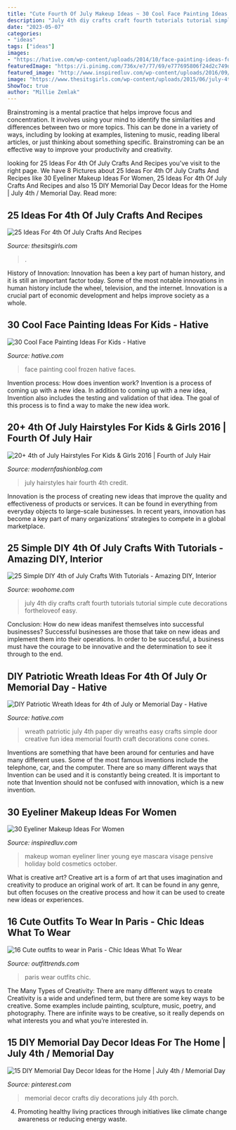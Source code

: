 ```yaml
---
title: "Cute Fourth Of July Makeup Ideas ~ 30 Cool Face Painting Ideas For Kids"
description: "July 4th diy crafts craft fourth tutorials tutorial simple cute decorations fortheloveof easy"
date: "2023-05-07"
categories:
- "ideas"
tags: ["ideas"]
images:
- "https://hative.com/wp-content/uploads/2014/10/face-painting-ideas-for-kids/5-frozen-face-painting.jpg"
featuredImage: "https://i.pinimg.com/736x/e7/77/69/e777695806f24d2c749d2baa57ab73a4--crafts-for-memorial-day-memorial-day-porch-decor.jpg?b=t"
featured_image: "http://www.inspiredluv.com/wp-content/uploads/2016/09/24-Eyeliner-Makeup-Ideas.jpg"
image: "https://www.thesitsgirls.com/wp-content/uploads/2015/06/july-4th.jpg"
ShowToc: true
author: "Millie Zemlak"
---
```



Brainstroming is a mental practice that helps improve focus and concentration. It involves using your mind to identify the similarities and differences between two or more topics. This can be done in a variety of ways, including by looking at examples, listening to music, reading liberal articles, or just thinking about something specific. Brainstroming can be an effective way to improve your productivity and creativity.

	

		
looking for 25 Ideas For 4th Of July Crafts And Recipes you've visit to the right page. We have 8 Pictures about 25 Ideas For 4th Of July Crafts And Recipes like 30 Eyeliner Makeup Ideas For Women, 25 Ideas For 4th Of July Crafts And Recipes and also 15 DIY Memorial Day Decor Ideas for the Home | July 4th / Memorial Day. Read more:
		
    
## 25 Ideas For 4th Of July Crafts And Recipes

<img loading=lazy src="https://www.thesitsgirls.com/wp-content/uploads/2015/06/july-4th.jpg" onerror="this.onerror=null;this.src='https://tse2.mm.bing.net/th?id=OIP.OBDIzZZVQ36-rrC8mtw4NQHaSO&amp;pid=15.1';" alt="25 Ideas For 4th Of July Crafts And Recipes">

_Source: thesitsgirls.com_

>. 

	

History of Innovation:
Innovation has been a key part of human history, and it is still an important factor today. Some of the most notable innovations in human history include the wheel, television, and the internet. Innovation is a crucial part of economic development and helps improve society as a whole.

    
## 30 Cool Face Painting Ideas For Kids - Hative

<img loading=lazy src="https://hative.com/wp-content/uploads/2014/10/face-painting-ideas-for-kids/5-frozen-face-painting.jpg" onerror="this.onerror=null;this.src='https://tse1.mm.bing.net/th?id=OIP.wVjvpvpXWmnrUJ5edHHkNwHaLH&amp;pid=15.1';" alt="30 Cool Face Painting Ideas For Kids - Hative">

_Source: hative.com_

>face painting cool frozen hative faces. 

	

Invention process: How does invention work?
Invention is a process of coming up with a new idea. In addition to coming up with a new idea, Invention also includes the testing and validation of that idea. The goal of this process is to find a way to make the new idea work.

    
## 20+ 4th Of July Hairstyles For Kids &amp; Girls 2016 | Fourth Of July Hair

<img loading=lazy src="http://modernfashionblog.com/wp-content/uploads/2016/06/20-4th-of-July-Hairstyles-For-Kids-Girls-2016-Fourth-of-July-Hair-5.jpg" onerror="this.onerror=null;this.src='https://tse2.mm.bing.net/th?id=OIP.guCSTfgwHBMFNJRgU0AmMgHaLH&amp;pid=15.1';" alt="20+ 4th of July Hairstyles For Kids &amp; Girls 2016 | Fourth of July Hair">

_Source: modernfashionblog.com_

>july hairstyles hair fourth 4th credit. 

	

Innovation is the process of creating new ideas that improve the quality and effectiveness of products or services. It can be found in everything from everyday objects to large-scale businesses. In recent years, innovation has become a key part of many organizations’ strategies to compete in a global marketplace.

    
## 25 Simple DIY 4th Of July Crafts With Tutorials - Amazing DIY, Interior

<img loading=lazy src="http://www.woohome.com/wp-content/uploads/2014/06/DIY-4th-of-July-craft-15.jpg" onerror="this.onerror=null;this.src='https://tse2.mm.bing.net/th?id=OIP.C1-KGVbF9r3i8xpZRpTbAAHaLO&amp;pid=15.1';" alt="25 Simple DIY 4th of July Crafts With Tutorials - Amazing DIY, Interior">

_Source: woohome.com_

>july 4th diy crafts craft fourth tutorials tutorial simple cute decorations fortheloveof easy. 

	

Conclusion: How do new ideas manifest themselves into successful businesses?
Successful businesses are those that take on new ideas and implement them into their operations. In order to be successful, a business must have the courage to be innovative and the determination to see it through to the end.

    
## DIY Patriotic Wreath Ideas For 4th Of July Or Memorial Day - Hative

<img loading=lazy src="https://hative.com/wp-content/uploads/2015/03/patriotic-wreaths/8-patriotic-wreath-decoration-idea.jpg" onerror="this.onerror=null;this.src='https://tse2.mm.bing.net/th?id=OIP.n8OqAjFCzkUlGSaZzLgmKAHaJ4&amp;pid=15.1';" alt="DIY Patriotic Wreath Ideas for 4th of July or Memorial Day - Hative">

_Source: hative.com_

>wreath patriotic july 4th paper diy wreaths easy crafts simple door creative fun idea memorial fourth craft decorations cone cones. 

	

Inventions are something that have been around for centuries and have many different uses. Some of the most famous inventions include the telephone, car, and the computer. There are so many different ways that Invention can be used and it is constantly being created. It is important to note that Invention should not be confused with innovation, which is a new invention.

    
## 30 Eyeliner Makeup Ideas For Women

<img loading=lazy src="http://www.inspiredluv.com/wp-content/uploads/2016/09/24-Eyeliner-Makeup-Ideas.jpg" onerror="this.onerror=null;this.src='https://tse4.mm.bing.net/th?id=OIP.ai4LmJArsYa0HKz33Cs4CwHaLk&amp;pid=15.1';" alt="30 Eyeliner Makeup Ideas For Women">

_Source: inspiredluv.com_

>makeup woman eyeliner liner young eye mascara visage pensive holiday bold cosmetics october. 

	

What is creative art?
Creative art is a form of art that uses imagination and creativity to produce an original work of art. It can be found in any genre, but often focuses on the creative process and how it can be used to create new ideas or experiences.

    
## 16 Cute Outfits To Wear In Paris - Chic Ideas What To Wear

<img loading=lazy src="https://www.outfittrends.com/wp-content/uploads/2015/03/sheinside-cream-abercrombie-fitch-fashion-brands-trencheslook-main-single.jpg" onerror="this.onerror=null;this.src='https://tse4.mm.bing.net/th?id=OIP.nbFxJ38f0CdT4FA_o0YxKQHaK3&amp;pid=15.1';" alt="16 Cute outfits to wear in Paris - Chic Ideas What To Wear">

_Source: outfittrends.com_

>paris wear outfits chic. 

	

The Many Types of Creativity: There are many different ways to create
Creativity is a wide and undefined term, but there are some key ways to be creative. Some examples include painting, sculpture, music, poetry, and photography. There are infinite ways to be creative, so it really depends on what interests you and what you’re interested in.

    
## 15 DIY Memorial Day Decor Ideas For The Home | July 4th / Memorial Day

<img loading=lazy src="https://i.pinimg.com/736x/e7/77/69/e777695806f24d2c749d2baa57ab73a4--crafts-for-memorial-day-memorial-day-porch-decor.jpg?b=t" onerror="this.onerror=null;this.src='https://tse2.mm.bing.net/th?id=OIP.IYNCdRA1ybw7goW5WbVg7QHaJ4&amp;pid=15.1';" alt="15 DIY Memorial Day Decor Ideas for the Home | July 4th / Memorial Day">

_Source: pinterest.com_

>memorial decor crafts diy decorations july 4th porch. 

	

4. Promoting healthy living practices through initiatives like climate change awareness or reducing energy waste. 

